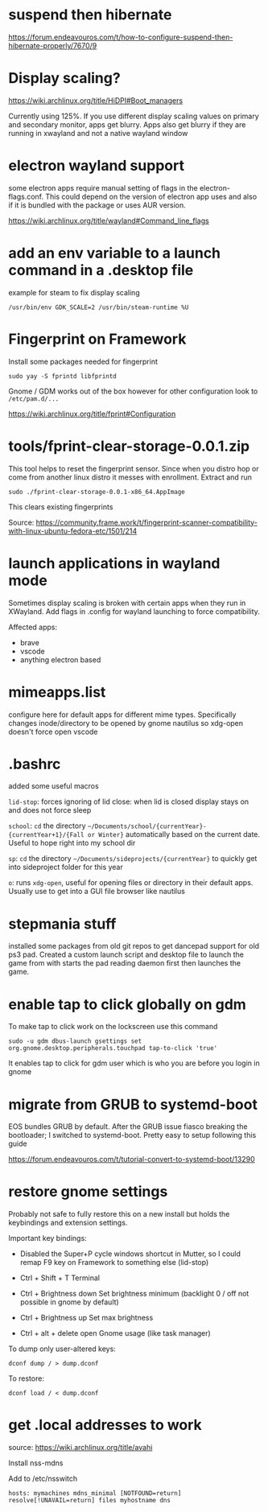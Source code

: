 # suspend then hibernate

https://forum.endeavouros.com/t/how-to-configure-suspend-then-hibernate-properly/7670/9

# Display scaling?

https://wiki.archlinux.org/title/HiDPI#Boot_managers

Currently using 125%. If you use different display scaling values on primary and secondary monitor, apps get blurry. Apps also get blurry if they are running in xwayland and not a native wayland window

# electron wayland support

some electron apps require manual setting of flags in the electron-flags.conf. This could depend on the version of electron app uses and also if it is bundled with the package or uses AUR version.

https://wiki.archlinux.org/title/wayland#Command_line_flags

# add an env variable to a launch command in a .desktop file

example for steam to fix display scaling

`/usr/bin/env GDK_SCALE=2 /usr/bin/steam-runtime %U`

# Fingerprint on Framework

Install some packages needed for fingerprint

`sudo yay -S fprintd libfprintd`

Gnome / GDM works out of the box however for other configuration look to `/etc/pam.d/...`

https://wiki.archlinux.org/title/fprint#Configuration

# tools/fprint-clear-storage-0.0.1.zip

This tool helps to reset the fingerprint sensor. Since when you distro hop or come from another linux distro it messes with enrollment. Extract and run

`sudo ./fprint-clear-storage-0.0.1-x86_64.AppImage`

This clears existing fingerprints

Source: https://community.frame.work/t/fingerprint-scanner-compatibility-with-linux-ubuntu-fedora-etc/1501/214

# launch applications in wayland mode

Sometimes display scaling is broken with certain apps when they run in XWayland. Add flags in .config for wayland launching to force compatibility.

Affected apps:

- brave
- vscode
- anything electron based

# mimeapps.list

configure here for default apps for different mime types. Specifically changes inode/directory to be opened by gnome nautilus so xdg-open doesn't force open vscode

# .bashrc

added some useful macros

`lid-stop`: forces ignoring of lid close: when lid is closed display stays on and does not force sleep

`school`: `cd` the directory `~/Documents/school/{currentYear}-{currentYear+1}/{Fall or Winter}` automatically based on the current date. Useful to hope right into my school dir

`sp`: `cd` the directory `~/Documents/sideprojects/{currentYear}` to quickly get into sideproject folder for this year

`o`: runs `xdg-open`, useful for opening files or directory in their default apps. Usually use to get into a GUI file browser like nautilus

# stepmania stuff

installed some packages from old git repos to get dancepad support for old ps3 pad. Created a custom launch script and desktop file to launch the game from with starts the pad reading daemon first then launches the game.

# enable tap to click globally on gdm

To make tap to click work on the lockscreen use this command

`sudo -u gdm dbus-launch gsettings set org.gnome.desktop.peripherals.touchpad tap-to-click 'true'`

It enables tap to click for gdm user which is who you are before you login in gnome

# migrate from GRUB to systemd-boot

EOS bundles GRUB by default. After the GRUB issue fiasco breaking the bootloader; I switched to systemd-boot. Pretty easy to setup following this guide

https://forum.endeavouros.com/t/tutorial-convert-to-systemd-boot/13290

# restore gnome settings

Probably not safe to fully restore this on a new install but holds the keybindings and extension settings.


Important key bindings:

- Disabled the Super+P cycle windows shortcut in Mutter, so I could remap F9 key on Framework to something else (lid-stop)

- Ctrl + Shift + T Terminal

- Ctrl + Brightness down Set brightness minimum (backlight 0 / off not possible in gnome by default)

- Ctrl + Brightness up Set max brightness

- Ctrl + alt + delete open Gnome usage (like task manager)

To dump only user-altered keys:

  `dconf dump / > dump.dconf`

To restore:

  `dconf load / < dump.dconf`

# get .local addresses to work

source: https://wiki.archlinux.org/title/avahi

Install nss-mdns

Add to /etc/nsswitch

`hosts: mymachines mdns_minimal [NOTFOUND=return] resolve[!UNAVAIL=return] files myhostname dns`